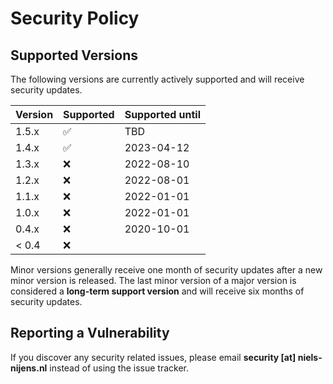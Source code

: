 # Security Policy

## Supported Versions

The following versions are currently actively supported and
will receive security updates.

| Version | Supported          | Supported until |
|---------|--------------------|-----------------|
| 1.5.x   | :white_check_mark: | TBD             |
| 1.4.x   | :white_check_mark: | 2023-04-12      |
| 1.3.x   | :x:                | 2022-08-10      |
| 1.2.x   | :x:                | 2022-08-01      |
| 1.1.x   | :x:                | 2022-01-01      |
| 1.0.x   | :x:                | 2022-01-01      |
| 0.4.x   | :x:                | 2020-10-01      |
| < 0.4   | :x:                |                 |

Minor versions generally receive one month of security updates after
a new minor version is released. The last minor version of a major version
is considered a **long-term support version** and will receive
six months of security updates.

## Reporting a Vulnerability

If you discover any security related issues, please email
**security [at] niels-nijens.nl** instead of using the issue tracker.
